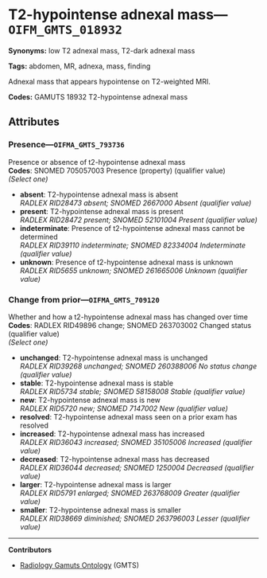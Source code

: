 # T2-hypointense adnexal mass—`OIFM_GMTS_018932`

**Synonyms:** low T2 adnexal mass, T2-dark adnexal mass

**Tags:** abdomen, MR, adnexa, mass, finding

Adnexal mass that appears hypointense on T2-weighted MRI.

**Codes:** GAMUTS 18932 T2-hypointense adnexal mass

## Attributes

### Presence—`OIFMA_GMTS_793736`

Presence or absence of t2-hypointense adnexal mass  
**Codes**: SNOMED 705057003 Presence (property) (qualifier value)  
*(Select one)*

- **absent**: T2-hypointense adnexal mass is absent  
_RADLEX RID28473 absent; SNOMED 2667000 Absent (qualifier value)_
- **present**: T2-hypointense adnexal mass is present  
_RADLEX RID28472 present; SNOMED 52101004 Present (qualifier value)_
- **indeterminate**: Presence of t2-hypointense adnexal mass cannot be determined  
_RADLEX RID39110 indeterminate; SNOMED 82334004 Indeterminate (qualifier value)_
- **unknown**: Presence of t2-hypointense adnexal mass is unknown  
_RADLEX RID5655 unknown; SNOMED 261665006 Unknown (qualifier value)_

### Change from prior—`OIFMA_GMTS_709120`

Whether and how a t2-hypointense adnexal mass has changed over time  
**Codes**: RADLEX RID49896 change; SNOMED 263703002 Changed status (qualifier value)  
*(Select one)*

- **unchanged**: T2-hypointense adnexal mass is unchanged  
_RADLEX RID39268 unchanged; SNOMED 260388006 No status change (qualifier value)_
- **stable**: T2-hypointense adnexal mass is stable  
_RADLEX RID5734 stable; SNOMED 58158008 Stable (qualifier value)_
- **new**: T2-hypointense adnexal mass is new  
_RADLEX RID5720 new; SNOMED 7147002 New (qualifier value)_
- **resolved**: T2-hypointense adnexal mass seen on a prior exam has resolved  
- **increased**: T2-hypointense adnexal mass has increased  
_RADLEX RID36043 increased; SNOMED 35105006 Increased (qualifier value)_
- **decreased**: T2-hypointense adnexal mass has decreased  
_RADLEX RID36044 decreased; SNOMED 1250004 Decreased (qualifier value)_
- **larger**: T2-hypointense adnexal mass is larger  
_RADLEX RID5791 enlarged; SNOMED 263768009 Greater (qualifier value)_
- **smaller**: T2-hypointense adnexal mass is smaller  
_RADLEX RID38669 diminished; SNOMED 263796003 Lesser (qualifier value)_

---

**Contributors**

- [Radiology Gamuts Ontology](https://gamuts.net/) (GMTS)